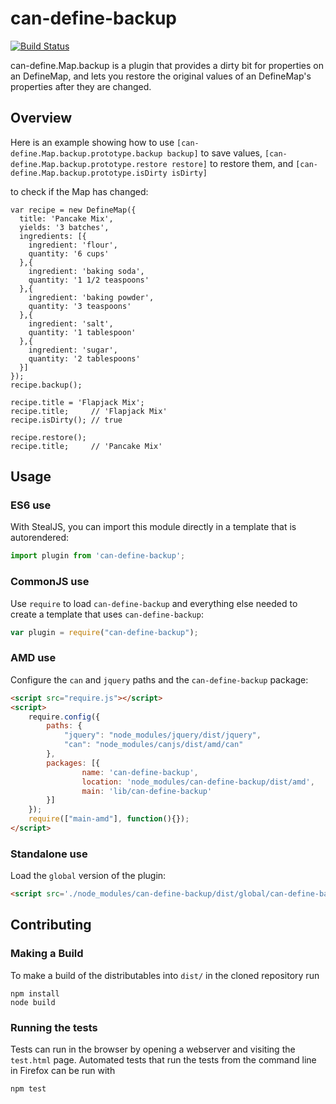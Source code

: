 # can-define-backup

[![Build Status](https://travis-ci.org/canjs/can-define-backup.png?branch=master)](https://travis-ci.org/canjs/can-define-backup)

can-define.Map.backup is a plugin that provides a dirty bit for properties on an DefineMap,
and lets you restore the original values of an DefineMap's properties after they are changed.

## Overview

Here is an example showing how to use `[can-define.Map.backup.prototype.backup backup]` to save values,
`[can-define.Map.backup.prototype.restore restore]` to restore them, and `[can-define.Map.backup.prototype.isDirty isDirty]`

to check if the Map has changed:

```
var recipe = new DefineMap({
  title: 'Pancake Mix',
  yields: '3 batches',
  ingredients: [{
    ingredient: 'flour',
    quantity: '6 cups'
  },{
    ingredient: 'baking soda',
    quantity: '1 1/2 teaspoons'
  },{
    ingredient: 'baking powder',
    quantity: '3 teaspoons'
  },{
    ingredient: 'salt',
    quantity: '1 tablespoon'
  },{
    ingredient: 'sugar',
    quantity: '2 tablespoons'
  }]
});
recipe.backup();

recipe.title = 'Flapjack Mix';
recipe.title;     // 'Flapjack Mix'
recipe.isDirty(); // true

recipe.restore();
recipe.title;     // 'Pancake Mix'
```

## Usage

### ES6 use

With StealJS, you can import this module directly in a template that is autorendered:

```js
import plugin from 'can-define-backup';
```

### CommonJS use

Use `require` to load `can-define-backup` and everything else
needed to create a template that uses `can-define-backup`:

```js
var plugin = require("can-define-backup");
```

### AMD use

Configure the `can` and `jquery` paths and the `can-define-backup` package:

```html
<script src="require.js"></script>
<script>
	require.config({
	    paths: {
	        "jquery": "node_modules/jquery/dist/jquery",
	        "can": "node_modules/canjs/dist/amd/can"
	    },
	    packages: [{
		    	name: 'can-define-backup',
		    	location: 'node_modules/can-define-backup/dist/amd',
		    	main: 'lib/can-define-backup'
	    }]
	});
	require(["main-amd"], function(){});
</script>
```

### Standalone use

Load the `global` version of the plugin:

```html
<script src='./node_modules/can-define-backup/dist/global/can-define-backup.js'></script>
```

## Contributing

### Making a Build

To make a build of the distributables into `dist/` in the cloned repository run

```
npm install
node build
```

### Running the tests

Tests can run in the browser by opening a webserver and visiting the `test.html` page.
Automated tests that run the tests from the command line in Firefox can be run with

```
npm test
```
